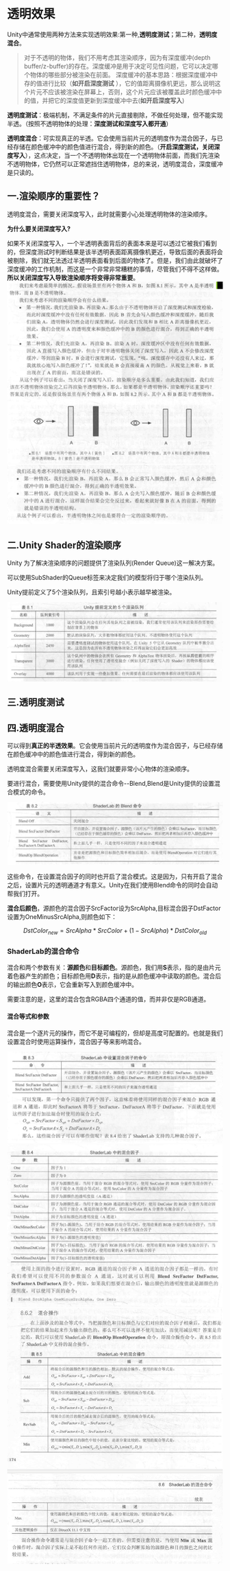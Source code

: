# 透明效果

Unity中通常使用两种方法来实现透明效果:第一种,**透明度测试**；第二种，**透明度混合**。

> 对于不透明的物体，我们不用考虑其渲染顺序，因为有深度缓冲(depth buffer/z-buffer)的存在。深度缓冲是用于决定可见性问题，它可以决定哪个物体的哪些部分被渲染在前面。
> 深度缓冲的基本思路：根据深度缓冲中存的值进行比较（**如开启深度测试** ），它的值距离摄像机更远，那么说明这个片元不应该被渲染在屏幕上，否则，这个片元应该被覆盖此时颜色缓冲中的值，并把它的深度值更新到深度缓冲中去(**如开启深度写入**)

**透明度测试**：极端机制，不满足条件的片元直接剔除，不做任何处理，但不能实现半透。（按照不透明物体的处理：**深度测试和深度写入都开通**）

**透明度混合**：可实现真正的半透。它会使用当前片元的透明度作为混合因子，与已经存储在颜色缓冲中的颜色值进行混合，得到新的颜色。（**开启深度测试，关闭深度写入**），这点决定，当一个不透明物体出现在一个透明物体前面，而我们先渲染不透明物体，它仍然可以正常遮挡住透明物体，总的来说，透明度混合，深度缓冲是只读的。

## 一.渲染顺序的重要性？

透明度混合，需要关闭深度写入，此时就需要小心处理透明物体的渲染顺序。

**为什么要关闭深度写入?**

如果不关闭深度写入，一个半透明表面背后的表面本来是可以透过它被我们看到的，但深度测试时判断结果是该半透明表面距离摄像机更近，导致后面的表面将会被剔除，我们就无法透过半透明表面看到后面的物体了。但是，我们由此就破坏了深度缓冲的工作机制，而这是一个非常非常糟糕的事情，尽管我们不得不这样做。
**所以关闭深度写入导致渲染顺序将变得非常重要**。
![alt text](../images/透明度/透明度_1.png)
![alt text](../images/透明度/透明度_2.png)

## 二.Unity Shader的渲染顺序

Unity 为了解决渲染顺序的问题提供了渲染队列(Render Queue)这一解决方案。

可以使用SubShader的Queue标签来决定我们的模型将归于哪个渲染队列。

Unity提前定义了5个渲染队列，且索引号越小表示越早被渲染。


![alt text](../images/透明度/透明度_3.png)


## 三.透明度测试

## 四.透明度混合

可以得到**真正的半透效果**。它会使用当前片元的透明度作为混合因子，与已经存储在颜色缓冲中的颜色值进行混合，得到新的颜色。

透明度混合需要关闭深度写入，这我们就要非常小心物体的渲染顺序。

要进行混合，需要使用Unity提供的混合命令--Blend,Blend是Unity提供的设置混合模式的命令。

![alt text](../images/透明度/透明度_4.png)

这些命令，在设置混合因子的同时也开启了混合模式。这是因为，只有开启了混合之后，设置片元的透明通道才有意义。Unity在我们使用Blend命令的同时会自动帮我们打开。

**混合后颜色**，源颜色的混合因子SrcFactor设为SrcAlpha,目标混合因子DstFactor设置为OneMinusSrcAlpha,则颜色如下：

$$
DstColor_{new} = SrcAlpha*SrcColor + (1-SrcAlpha)*DstColor_{old}
$$

### ShaderLab的混合命令

混合和两个参数有关：**源颜色**和**目标颜色**。源颜色，我们用**S**表示，指的是由片元着色器产生的颜色；目标颜色用**D**表示，指的是从颜色缓冲中读取的颜色。混合后的输出颜色**O**表示，它会重新写入到颜色缓冲中。

需要注意的是，这里的混合包含RGBA四个通道的值，而并非仅是RGB通道。

#### 混合等式和参数

混合是一个逐片元的操作，而它不是可编程的，但却是高度可配置的。也就是我们设置混合时使用运算操作，混合因子等来影响混合。

![alt text](../images/透明度/透明度_5.png)
![alt text](../images/透明度/透明度_6.png)
![alt text](../images/透明度/透明度_7.png)